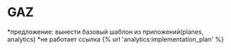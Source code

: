 # GAZ

*предложение: вынести базовый шаблон из приложений(planes, analytics)
*не работает ссылка {% url 'analytics:implementation_plan' %}
